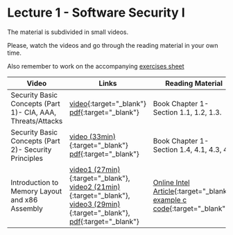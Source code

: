 # Lecture 1 - Software Security I

The material is subdivided in small videos.

Please, watch the videos and go through the reading material in your own time.

Also remember to work on the accompanying [exercises sheet](../exercises/EXERCISES1.html)

| Video                   | Links                     |        Reading Material                                                                                                                                                                                      |
|-------------------------|---------------------------|----------------------------------------------------------------------------------------------------------------------------------------------------------------------------------------------|
| Security Basic Concepts (Part 1)- CIA, AAA, Threats/Attacks | [video](https://web.microsoftstream.com/video/897a6c0c-c5f7-4bc3-abf4-0f15c128fe7e){:target="_blank"} [pdf](../slides/W1/W1-L1-IntroSec-P1.pdf){:target="_blank"} | Book Chapter 1- Section 1.1, 1.2, 1.3. |
| Security Basic Concepts (Part 2)- Security Principles | [video (33min)](https://web.microsoftstream.com/video/eb35cc31-7135-4a71-8e4d-3f69a9f7eb3b){:target="_blank"} [pdf](../slides/W1/W1-L1-IntroSec-P2.pdf){:target="_blank"} | Book Chapter 1- Section 1.4, 4.1, 4.3, 4.4|
| Introduction to Memory Layout and x86 Assembly | [video1 (27min)](https://web.microsoftstream.com/video/12faf0fb-cabd-4edc-8318-ad8cb442816a){:target="_blank"}, [video2 (21min)](https://web.microsoftstream.com/video/ae1ae69f-5e29-4df8-9b2a-0f0c8fc472e8){:target="_blank"}, [video3 (29min)](https://web.microsoftstream.com/video/d59d73a5-e175-449a-b307-0d622db6c677){:target="_blank"}, [pdf](../slides/W1/W1-L2-IntroMem-assembly.pdf){:target="_blank"} | [Online Intel Article](https://software.intel.com/content/www/us/en/develop/articles/introduction-to-x64-assembly.html){:target="_blank"}, [example c code](../code/simple_prog.c){:target="_blank"}|
